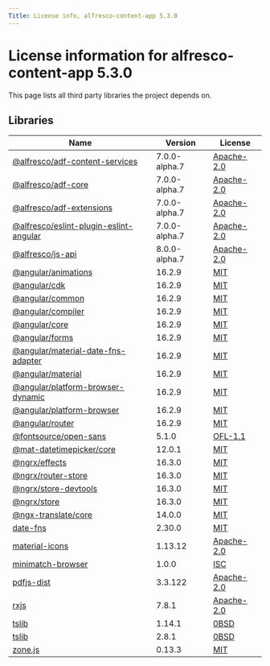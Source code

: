 ```yaml
---
Title: License info, alfresco-content-app 5.3.0
---
```


# License information for alfresco-content-app 5.3.0

This page lists all third party libraries the project depends on.

## Libraries

| Name | Version | License |
| --- | --- | --- |
| [@alfresco/adf-content-services](https://github.com/Alfresco/alfresco-ng2-components) | 7.0.0-alpha.7 | [Apache-2.0](http://www.apache.org/licenses/LICENSE-2.0) |
| [@alfresco/adf-core](https://github.com/Alfresco/alfresco-ng2-components) | 7.0.0-alpha.7 | [Apache-2.0](http://www.apache.org/licenses/LICENSE-2.0) |
| [@alfresco/adf-extensions](https://github.com/Alfresco/alfresco-ng2-components) | 7.0.0-alpha.7 | [Apache-2.0](http://www.apache.org/licenses/LICENSE-2.0) |
| [@alfresco/eslint-plugin-eslint-angular](https://github.com/Alfresco/alfresco-ng2-components) | 7.0.0-alpha.7 | [Apache-2.0](http://www.apache.org/licenses/LICENSE-2.0) |
| [@alfresco/js-api](https://github.com/Alfresco/alfresco-ng2-components) | 8.0.0-alpha.7 | [Apache-2.0](http://www.apache.org/licenses/LICENSE-2.0) |
| [@angular/animations](https://github.com/angular/angular) | 16.2.9 | [MIT](http://www.opensource.org/licenses/MIT) |
| [@angular/cdk](https://github.com/angular/components) | 16.2.9 | [MIT](http://www.opensource.org/licenses/MIT) |
| [@angular/common](https://github.com/angular/angular) | 16.2.9 | [MIT](http://www.opensource.org/licenses/MIT) |
| [@angular/compiler](https://github.com/angular/angular) | 16.2.9 | [MIT](http://www.opensource.org/licenses/MIT) |
| [@angular/core](https://github.com/angular/angular) | 16.2.9 | [MIT](http://www.opensource.org/licenses/MIT) |
| [@angular/forms](https://github.com/angular/angular) | 16.2.9 | [MIT](http://www.opensource.org/licenses/MIT) |
| [@angular/material-date-fns-adapter](https://github.com/angular/components) | 16.2.9 | [MIT](http://www.opensource.org/licenses/MIT) |
| [@angular/material](https://github.com/angular/components) | 16.2.9 | [MIT](http://www.opensource.org/licenses/MIT) |
| [@angular/platform-browser-dynamic](https://github.com/angular/angular) | 16.2.9 | [MIT](http://www.opensource.org/licenses/MIT) |
| [@angular/platform-browser](https://github.com/angular/angular) | 16.2.9 | [MIT](http://www.opensource.org/licenses/MIT) |
| [@angular/router](https://github.com/angular/angular) | 16.2.9 | [MIT](http://www.opensource.org/licenses/MIT) |
| [@fontsource/open-sans](https://github.com/fontsource/font-files) | 5.1.0 | [OFL-1.1](http://scripts.sil.org/cms/scripts/page.php?item_id=OFL_web) |
| [@mat-datetimepicker/core](https://github.com/kuhnroyal/mat-datetimepicker) | 12.0.1 | [MIT](http://www.opensource.org/licenses/MIT) |
| [@ngrx/effects](https://github.com/ngrx/platform) | 16.3.0 | [MIT](http://www.opensource.org/licenses/MIT) |
| [@ngrx/router-store](https://github.com/ngrx/platform) | 16.3.0 | [MIT](http://www.opensource.org/licenses/MIT) |
| [@ngrx/store-devtools](https://github.com/ngrx/platform) | 16.3.0 | [MIT](http://www.opensource.org/licenses/MIT) |
| [@ngrx/store](https://github.com/ngrx/platform) | 16.3.0 | [MIT](http://www.opensource.org/licenses/MIT) |
| [@ngx-translate/core](https://github.com/ngx-translate/core) | 14.0.0 | [MIT](http://www.opensource.org/licenses/MIT) |
| [date-fns](https://github.com/date-fns/date-fns) | 2.30.0 | [MIT](http://www.opensource.org/licenses/MIT) |
| [material-icons](https://github.com/marella/material-icons) | 1.13.12 | [Apache-2.0](http://www.apache.org/licenses/LICENSE-2.0) |
| [minimatch-browser](https://github.com/isaacs/minimatch) | 1.0.0 | [ISC](https://www.isc.org/downloads/software-support-policy/isc-license/) |
| [pdfjs-dist](https://github.com/mozilla/pdfjs-dist) | 3.3.122 | [Apache-2.0](http://www.apache.org/licenses/LICENSE-2.0) |
| [rxjs](https://github.com/reactivex/rxjs) | 7.8.1 | [Apache-2.0](http://www.apache.org/licenses/LICENSE-2.0) |
| [tslib](https://github.com/Microsoft/tslib) | 1.14.1 | [0BSD](http://landley.net/toybox/license.html) |
| [tslib](https://github.com/Microsoft/tslib) | 2.8.1 | [0BSD](http://landley.net/toybox/license.html) |
| [zone.js](https://github.com/angular/angular) | 0.13.3 | [MIT](http://www.opensource.org/licenses/MIT) |

